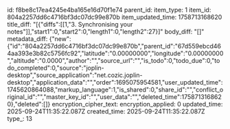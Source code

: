 id: f8be8c17ea4245e4ba165e16d70f1e74
parent_id: 
item_type: 1
item_id: 804a2257dd6c4716bf3dc07dc99e870b
item_updated_time: 1758713168620
title_diff: "[{\"diffs\":[[1,\"3. Synchronising your notes\"]],\"start1\":0,\"start2\":0,\"length1\":0,\"length2\":27}]"
body_diff: "[]"
metadata_diff: {"new":{"id":"804a2257dd6c4716bf3dc07dc99e870b","parent_id":"67d559ebcd464aa393e3b82c5756fc92","latitude":"0.00000000","longitude":"0.00000000","altitude":"0.0000","author":"","source_url":"","is_todo":0,"todo_due":0,"todo_completed":0,"source":"joplin-desktop","source_application":"net.cozic.joplin-desktop","application_data":"","order":1695075954581,"user_updated_time":1745620864088,"markup_language":1,"is_shared":0,"share_id":"","conflict_original_id":"","master_key_id":"","user_data":"","deleted_time":1758713168620},"deleted":[]}
encryption_cipher_text: 
encryption_applied: 0
updated_time: 2025-09-24T11:35:22.087Z
created_time: 2025-09-24T11:35:22.087Z
type_: 13